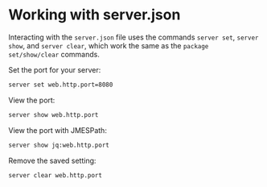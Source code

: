 # Working with server.json

Interacting with the `server.json` file uses the commands `server set`, `server show`, and `server clear`, which work the same as the `package set/show/clear` commands.

Set the port for your server:

```bash
server set web.http.port=8080
```

View the port:

```bash
server show web.http.port
```

View the port with JMESPath:

```bash
server show jq:web.http.port
```

Remove the saved setting:

```bash
server clear web.http.port
```

